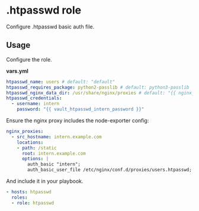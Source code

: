 # .htpasswd role

Configure .htpasswd basic auth file.

## Usage

Configure the role.

**vars.yml**

```yml
htpasswd_name: users # default: "default"
htpasswd_requires_package: python2-passlib # default: python3-passlib
htpasswd_nginx_data_dir: /usr/share/nginx/proxies # default: "{{ nginx_data_dir }}/proxies"
htpasswd_credentials:
  - username: intern
    password: "{{ vault_htpasswd_intern_password }}"
```

Ensure the nginx proxy includes the node-exporter config:

```yml
nginx_proxies:
  - src_hostname: intern.example.com
    locations:
    - path: /static
      root: intern.example.com
      options: |
        auth_basic "intern";
        auth_basic_user_file /etc/nginx/conf.d/proxies/users.htpasswd;
```

And include it in your playbook.

```yml
- hosts: htpasswd
  roles:
  - role: htpasswd
```
